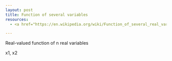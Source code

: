 ```yaml
---
layout: post
title: Function of several variables
resources:
  - <a href="https://en.wikipedia.org/wiki/Function_of_several_real_variables" target="_blank">Wikipedia</a>

---
```

Real-valued function of n real variables

x1, x2

